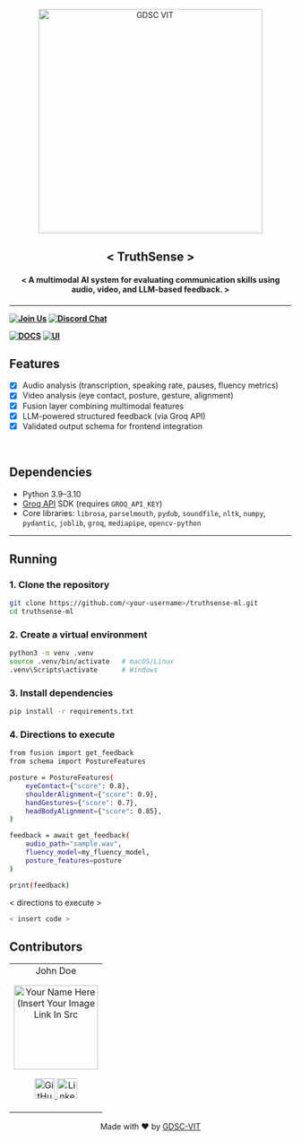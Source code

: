 <p align="center">
<a href="https://dscvit.com">
	<img width="400" src="https://user-images.githubusercontent.com/56252312/159312411-58410727-3933-4224-b43e-4e9b627838a3.png#gh-light-mode-only" alt="GDSC VIT"/>
</a>
	<h2 align="center"> < TruthSense > </h2>
	<h4 align="center"> < A multimodal AI system for evaluating communication skills using audio, video, and LLM-based feedback. > <h4>
</p>

---
[![Join Us](https://img.shields.io/badge/Join%20Us-Developer%20Student%20Clubs-red)](https://dsc.community.dev/vellore-institute-of-technology/)
[![Discord Chat](https://img.shields.io/discord/760928671698649098.svg)](https://discord.gg/498KVdSKWR)

[![DOCS](https://img.shields.io/badge/Documentation-see%20docs-green?style=flat-square&logo=appveyor)](INSERT_LINK_FOR_DOCS_HERE) 
  [![UI ](https://img.shields.io/badge/User%20Interface-Link%20to%20UI-orange?style=flat-square&logo=appveyor)](INSERT_UI_LINK_HERE)


## Features
- [x] Audio analysis (transcription, speaking rate, pauses, fluency metrics)  
- [x] Video analysis (eye contact, posture, gesture, alignment)  
- [x] Fusion layer combining multimodal features  
- [x] LLM-powered structured feedback (via Groq API)  
- [x] Validated output schema for frontend integration 

<br>

## Dependencies
- Python 3.9–3.10  
- [Groq API](https://groq.com/) SDK (requires `GROQ_API_KEY`)  
- Core libraries: `librosa`, `parselmouth`, `pydub`, `soundfile`, `nltk`, `numpy`, `pydantic`, `joblib`, `groq`, `mediapipe`, `opencv-python`

---


## Running

### 1. Clone the repository
```bash
git clone https://github.com/<your-username>/truthsense-ml.git
cd truthsense-ml
```
### 2. Create a virtual environment
```bash
python3 -m venv .venv
source .venv/bin/activate   # macOS/Linux
.venv\Scripts\activate      # Windows
```
### 3. Install dependencies
```bash
pip install -r requirements.txt
```

### 4. Directions to execute
```bash
from fusion import get_feedback
from schema import PostureFeatures

posture = PostureFeatures(
    eyeContact={"score": 0.8},
    shoulderAlignment={"score": 0.9},
    handGestures={"score": 0.7},
    headBodyAlignment={"score": 0.85},
)

feedback = await get_feedback(
    audio_path="sample.wav",
    fluency_model=my_fluency_model,
    posture_features=posture
)

print(feedback)
```

< directions to execute >

```bash
< insert code >
```

## Contributors

<table>
	<tr align="center">
		<td>
		John Doe
		<p align="center">
			<img src = "https://dscvit.com/images/dsc-logo-square.svg" width="150" height="150" alt="Your Name Here (Insert Your Image Link In Src">
		</p>
			<p align="center">
				<a href = "https://github.com/person1">
					<img src = "http://www.iconninja.com/files/241/825/211/round-collaboration-social-github-code-circle-network-icon.svg" width="36" height = "36" alt="GitHub"/>
				</a>
				<a href = "https://www.linkedin.com/in/person1">
					<img src = "http://www.iconninja.com/files/863/607/751/network-linkedin-social-connection-circular-circle-media-icon.svg" width="36" height="36" alt="LinkedIn"/>
				</a>
			</p>
		</td>
	</tr>
</table>

<p align="center">
	Made with ❤ by <a href="https://dscvit.com">GDSC-VIT</a>
</p>
